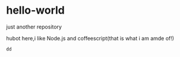 # hello-world
just another repository

hubot here,i like Node.js and coffeescript(that is what i am amde of!)

```
dd
```


